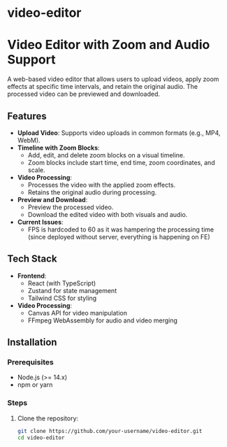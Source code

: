 # video-editor
 
# Video Editor with Zoom and Audio Support

A web-based video editor that allows users to upload videos, apply zoom effects at specific time intervals, and retain the original audio. The processed video can be previewed and downloaded.

## Features

- **Upload Video**: Supports video uploads in common formats (e.g., MP4, WebM).
- **Timeline with Zoom Blocks**:
  - Add, edit, and delete zoom blocks on a visual timeline.
  - Zoom blocks include start time, end time, zoom coordinates, and scale.
- **Video Processing**:
  - Processes the video with the applied zoom effects.
  - Retains the original audio during processing.
- **Preview and Download**:
  - Preview the processed video.
  - Download the edited video with both visuals and audio.
- **Current Issues**:
  - FPS is hardcoded to 60 as it was hampering the processing time (since deployed without server, everything is happening on FE)

## Tech Stack

- **Frontend**:
  - React (with TypeScript)
  - Zustand for state management
  - Tailwind CSS for styling
- **Video Processing**:
  - Canvas API for video manipulation
  - FFmpeg WebAssembly for audio and video merging

## Installation

### Prerequisites

- Node.js (>= 14.x)
- npm or yarn

### Steps

1. Clone the repository:

   ```bash
   git clone https://github.com/your-username/video-editor.git
   cd video-editor
